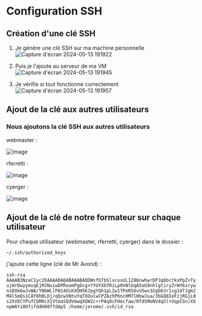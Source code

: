 # Configuration SSH

## Création d'une clé SSH
1. Je génère une clé SSH sur ma machine personnelle
![Capture d'écran 2024-05-13 191922](https://github.com/CFAI2024-CPLR/projet_web/assets/154502835/5c6a257f-abcc-4b37-8f17-28ef1ba9a290)

2. Puis je l'ajoute au serveur de ma VM
![Capture d'écran 2024-05-13 191945](https://github.com/CFAI2024-CPLR/projet_web/assets/154502835/72ff3d64-3efe-49cc-92b8-2386b35a585e)

3. Je vérifie si tout fonctionne correctement
![Capture d'écran 2024-05-13 191957](https://github.com/CFAI2024-CPLR/projet_web/assets/154502835/fdecc29b-aeb6-43e6-a13f-8e595872fb09)

## Ajout de la clé aux autres utilisateurs
### Nous ajoutons la clé SSH aux autres utilisateurs
webmaster :

![image](https://github.com/CFAI2024-CPLR/projet_web/assets/154502835/4d5fef4b-6bbc-4b4b-9556-f800ca4698a9)

rferretti :

![image](https://github.com/CFAI2024-CPLR/projet_web/assets/154502835/ec52db30-6ca4-4ec2-a551-a2b322427fb4)

cyerger :

![image](https://github.com/CFAI2024-CPLR/projet_web/assets/154502835/00574ed5-662b-4a8d-ab7a-c8552ef3849c)

## Ajout de la clé de notre formateur sur chaque utilisateur
Pour chaque utilisateur (webmaster, rferretti, cyerger) dans le dossier :

`~/.ssh/authorized_keys` 

j'ajoute cette ligne (clé de Mr Avond) :

`ssh-rsa AAAAB3NzaC1yc2EAAAADAQABAAABAQDWsfbTbSlxcvxUL1286nwhwrDPJq6bctkxPpZ+TyujHrDwyymvqEjMJNxiwDPRoomPgOcg+YYUYXbfRiLp0VNlUqA5oG9nhlgtiryZrWY6zrywnsDOk6wJvWA/YNbWLlFN14OiKXOH5KJpgYQh1pLIw1TPeR56vU5wv1Ggb0Jr1sg14TJgm2M4lSmQs1CAY8hBLDj/qQcwVNtuYqTXOulwCPZAzhP6ncHM7lHbwJua/3bGQ8IeFzjRGjL0s2XVECYPufCbM0cX1VtmaSQdVmwqXGW2c+rPAq8cFHecfaw/0fdSMeNV4qSl+VqpCGn/XXnpWAYi0OfifddH80ffdAp5 /home/jerome/.ssh/id_rsa`
